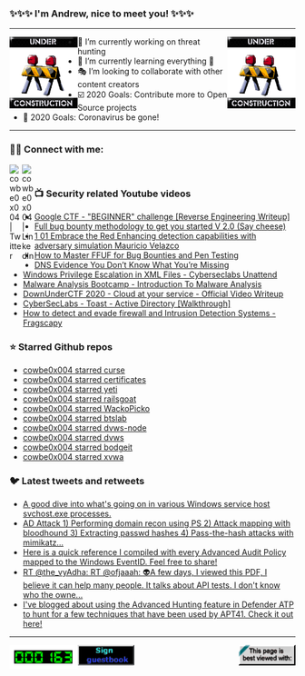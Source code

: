 ### ✨✨✨ I'm Andrew, nice to meet you! ✨✨✨

---
<img align="left" width="120px" src="https://raw.githubusercontent.com/cowbe0x004/cowbe0x004/master/images/image004.gif" />
<img align="right" width="120px" src="https://raw.githubusercontent.com/cowbe0x004/cowbe0x004/master/images/image004.gif" />

- 📖 I’m currently working on threat hunting
- 📘 I’m currently learning everything 🤣
- 🎭 I’m looking to collaborate with other content creators
- ☑️ 2020 Goals: Contribute more to Open Source projects
- 🦠 2020 Goals: Coronavirus be gone!

---

### 🤝🏽 Connect with me:
[<img align="left" alt="cowbe0x004 | Twitter" width="22px" src="https://cdn.jsdelivr.net/npm/simple-icons@v3/icons/twitter.svg" />][twitter]
[<img align="left" alt="cowbe0x004 | LinkedIn" width="22px" src="https://cdn.jsdelivr.net/npm/simple-icons@v3/icons/linkedin.svg" />][linkedin]

<!--
[<img align="left" alt="cowbe0x004.com" width="22px" src="https://raw.githubusercontent.com/iconic/open-iconic/master/svg/globe.svg" />][website]
[<img align="left" alt="cowbe0x004 | YouTube" width="22px" src="https://cdn.jsdelivr.net/npm/simple-icons@v3/icons/youtube.svg" />][youtube]
[<img align="left" alt="cowbe0x004 | Instagram" width="22px" src="https://cdn.jsdelivr.net/npm/simple-icons@v3/icons/instagram.svg" />][instagram]
-->

<br />

### 📺 Security related Youtube videos
<!-- YOUTUBE:START -->
- [Google CTF - "BEGINNER" challenge [Reverse Engineering Writeup]](https://www.youtube.com/watch?v=rBYrQ1OEhik)
- [Full bug bounty methodology to get you started V 2.0 (Say cheese)](https://www.youtube.com/watch?v=4q22s743hrI)
- [1 01 Embrace the Red Enhancing detection capabilities with adversary simulation Mauricio Velazco](https://www.youtube.com/watch?v=8JFP1wj37Vk)
- [How to Master FFUF for Bug Bounties and Pen Testing](https://www.youtube.com/watch?v=iLFkxAmwXF0)
- [DNS Evidence  You Don’t Know What You’re Missing](https://www.youtube.com/watch?v=mZrNLZAdTTA)
- [Windows Privilege Escalation in XML Files - Cyberseclabs Unattend](https://www.youtube.com/watch?v=ufKy_OMFMKw)
- [Malware Analysis Bootcamp - Introduction To Malware Analysis](https://www.youtube.com/watch?v=D3inDM8kM-Y)
- [DownUnderCTF 2020 - Cloud at your service - Official Video Writeup](https://www.youtube.com/watch?v=PTfQuA4qTEA)
- [CyberSecLabs - Toast - Active Directory [Walkthrough]](https://www.youtube.com/watch?v=CndMDvjX8dg)
- [How to detect and evade firewall and Intrusion Detection Systems - Fragscapy](https://www.youtube.com/watch?v=DSRCx1RpxIg)
<!-- YOUTUBE:END -->

### ⭐ Starred Github repos
<!-- GITHUB_STAR:START -->
- [cowbe0x004 starred curse](https://github.com/mikesmitty/curse)
- [cowbe0x004 starred certificates](https://github.com/smallstep/certificates)
- [cowbe0x004 starred yeti](https://github.com/yeti-platform/yeti)
- [cowbe0x004 starred railsgoat](https://github.com/OWASP/railsgoat)
- [cowbe0x004 starred WackoPicko](https://github.com/adamdoupe/WackoPicko)
- [cowbe0x004 starred btslab](https://github.com/CSPF-Founder/btslab)
- [cowbe0x004 starred dvws-node](https://github.com/snoopysecurity/dvws-node)
- [cowbe0x004 starred dvws](https://github.com/snoopysecurity/dvws)
- [cowbe0x004 starred bodgeit](https://github.com/psiinon/bodgeit)
- [cowbe0x004 starred xvwa](https://github.com/s4n7h0/xvwa)
<!-- GITHUB_STAR:END -->

### 🐦 Latest tweets and retweets
<!-- TWEETS:START -->
- [A good dive into what's going on in various Windows service host svchost.exe processes.](https://twitter.com/dragosr/status/1310432810520293379)
- [AD Attack 1) Performing domain recon using PS  2) Attack mapping with bloodhound  3) Extracting passwd hashes   4) Pass-the-hash attacks with mimikatz...](https://twitter.com/CyberWarship/status/1309127376283013120)
- [Here is a quick reference I compiled with every Advanced Audit Policy mapped to the Windows EventID. Feel free to share!](https://twitter.com/Ben0xA/status/1308455521385615360)
- [RT @the_vyAdha: RT @ofjaaah: 👽A few days, I viewed this PDF, I believe it can help many people. It talks about API tests. I don't know who the owne...](https://twitter.com/infosecsanyam/status/1307576619901554688)
- [I've blogged about using the Advanced Hunting feature in Defender ATP to hunt for a few techniques that have been used by APT41. Check it out here!](https://twitter.com/DebugPrivilege/status/1306894984923275264)
<!-- TWEETS:END -->

---

[<img align="left" width="120px" src="https://raw.githubusercontent.com/cowbe0x004/cowbe0x004/master/images/visitors.gif" />][visitor]
[<img align="left" alt="Sign My Guestbook" width="100px" src="https://raw.githubusercontent.com/cowbe0x004/cowbe0x004/master/images/sign_guest_book.gif" />][guestbook]
[<img align="right" width="100px" src="https://raw.githubusercontent.com/cowbe0x004/cowbe0x004/master/images/netscape.gif" />][netscape]


[website]: https://cowbe0x004.com
[twitter]: https://twitter.com/cowbe0x004
[youtube]: https://youtube.com/
[instagram]: https://instagram.com/
[linkedin]: https://www.linkedin.com/in/anhuang/
[guestbook]: https://github.com/cowbe0x004/cowbe0x004/issues
[netscape]: https://github.com/cowbe0x004/cowbe0x004
[visitor]: https://github.com/cowbe0x004/cowbe0x004
